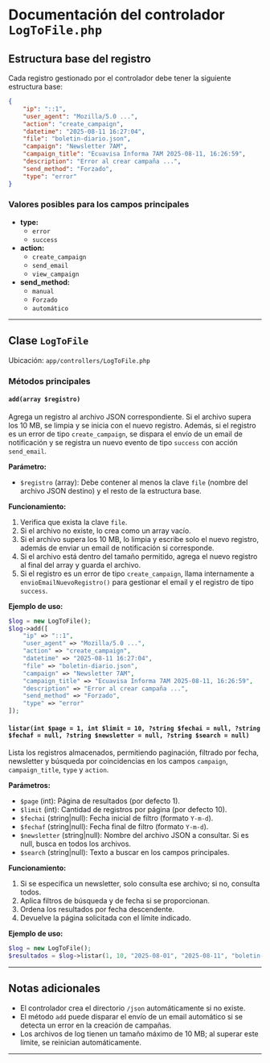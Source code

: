 # Documentación del controlador `LogToFile.php`

## Estructura base del registro

Cada registro gestionado por el controlador debe tener la siguiente estructura base:

```json
{
    "ip": "::1",
    "user_agent": "Mozilla/5.0 ...",
    "action": "create_campaign",
    "datetime": "2025-08-11 16:27:04",
    "file": "boletin-diario.json",
    "campaign": "Newsletter 7AM",
    "campaign_title": "Ecuavisa Informa 7AM 2025-08-11, 16:26:59",
    "description": "Error al crear campaña ...",
    "send_method": "Forzado",
    "type": "error"
}
```

### Valores posibles para los campos principales

- **type:**
  - `error`
  - `success`
- **action:**
  - `create_campaign`
  - `send_email`
  - `view_campaign`
- **send_method:**
  - `manual`
  - `Forzado`
  - `automático`

---

## Clase `LogToFile`

Ubicación: `app/controllers/LogToFile.php`

### Métodos principales

#### `add(array $registro)`

Agrega un registro al archivo JSON correspondiente. Si el archivo supera los 10 MB, se limpia y se inicia con el nuevo registro. Además, si el registro es un error de tipo `create_campaign`, se dispara el envío de un email de notificación y se registra un nuevo evento de tipo `success` con acción `send_email`.

**Parámetro:**
- `$registro` (array): Debe contener al menos la clave `file` (nombre del archivo JSON destino) y el resto de la estructura base.

**Funcionamiento:**
1. Verifica que exista la clave `file`.
2. Si el archivo no existe, lo crea como un array vacío.
3. Si el archivo supera los 10 MB, lo limpia y escribe solo el nuevo registro, además de enviar un email de notificación si corresponde.
4. Si el archivo está dentro del tamaño permitido, agrega el nuevo registro al final del array y guarda el archivo.
5. Si el registro es un error de tipo `create_campaign`, llama internamente a `envioEmailNuevoRegistro()` para gestionar el email y el registro de tipo `success`.

**Ejemplo de uso:**
```php
$log = new LogToFile();
$log->add([
    "ip" => "::1",
    "user_agent" => "Mozilla/5.0 ...",
    "action" => "create_campaign",
    "datetime" => "2025-08-11 16:27:04",
    "file" => "boletin-diario.json",
    "campaign" => "Newsletter 7AM",
    "campaign_title" => "Ecuavisa Informa 7AM 2025-08-11, 16:26:59",
    "description" => "Error al crear campaña ...",
    "send_method" => "Forzado",
    "type" => "error"
]);
```

#### `listar(int $page = 1, int $limit = 10, ?string $fechai = null, ?string $fechaf = null, ?string $newsletter = null, ?string $search = null)`

Lista los registros almacenados, permitiendo paginación, filtrado por fecha, newsletter y búsqueda por coincidencias en los campos `campaign`, `campaign_title`, `type` y `action`.

**Parámetros:**
- `$page` (int): Página de resultados (por defecto 1).
- `$limit` (int): Cantidad de registros por página (por defecto 10).
- `$fechai` (string|null): Fecha inicial de filtro (formato `Y-m-d`).
- `$fechaf` (string|null): Fecha final de filtro (formato `Y-m-d`).
- `$newsletter` (string|null): Nombre del archivo JSON a consultar. Si es null, busca en todos los archivos.
- `$search` (string|null): Texto a buscar en los campos principales.

**Funcionamiento:**
1. Si se especifica un newsletter, solo consulta ese archivo; si no, consulta todos.
2. Aplica filtros de búsqueda y de fecha si se proporcionan.
3. Ordena los resultados por fecha descendente.
4. Devuelve la página solicitada con el límite indicado.

**Ejemplo de uso:**
```php
$log = new LogToFile();
$resultados = $log->listar(1, 10, "2025-08-01", "2025-08-11", "boletin-diario.json", "error");
```

---

## Notas adicionales

- El controlador crea el directorio `/json` automáticamente si no existe.
- El método `add` puede disparar el envío de un email automático si se detecta un error en la creación de campañas.
- Los archivos de log tienen un tamaño máximo de 10 MB; al superar este límite, se reinician automáticamente.

---

